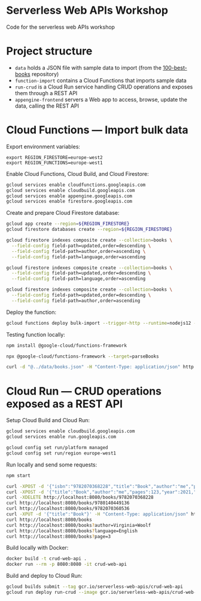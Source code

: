 # Serverless Web APIs Workshop

Code for the serverless web APIs workshop

# Project structure

* `data` holds a JSON file with sample data to import (from the [100-best-books](https://github.com/benoitvallon/100-best-books/blob/master/books.json) repository)
* `function-import` contains a Cloud Functions that imports sample data
* `run-crud` is a Cloud Run service handling CRUD operations and exposes them through a REST API
* `appengine-frontend` servers a Web app to access, browse, update the data, calling the REST API

# Cloud Functions — Import bulk data

Export environment variables:
```
export REGION_FIRESTORE=europe-west2
export REGION_FUNCTIONS=europe-west1
```

Enable Cloud Functions, Cloud Build, and Cloud Firestore:
```bash
gcloud services enable cloudfunctions.googleapis.com
gcloud services enable cloudbuild.googleapis.com
gcloud services enable appengine.googleapis.com
gcloud services enable firestore.googleapis.com
```

Create and prepare Cloud Firestore database:
```bash
gcloud app create --region=${REGION_FIRESTORE}
gcloud firestore databases create --region=${REGION_FIRESTORE}

gcloud firestore indexes composite create --collection=books \
  --field-config field-path=updated,order=descending \
  --field-config field-path=author,order=ascending \
  --field-config field-path=language,order=ascending

gcloud firestore indexes composite create --collection=books \
  --field-config field-path=updated,order=descending \
  --field-config field-path=language,order=ascending

gcloud firestore indexes composite create --collection=books \
  --field-config field-path=updated,order=descending \
  --field-config field-path=author,order=ascending
```

Deploy the function:
```bash
gcloud functions deploy bulk-import --trigger-http --runtime=nodejs12 --allow-unauthenticated --region=$REGION_FUNCTIONS --source=.
```

Testing function locally:
```bash
npm install @google-cloud/functions-framework

npx @google-cloud/functions-framework --target=parseBooks

curl -d "@../data/books.json" -H "Content-Type: application/json" http://localhost:8080/
```

# Cloud Run — CRUD operations exposed as a REST API

Setup Cloud Build and Cloud Run:
```bash
gcloud services enable cloudbuild.googleapis.com
gcloud services enable run.googleapis.com

gcloud config set run/platform managed
gcloud config set run/region europe-west1
```

Run locally and send some requests:
```bash
npm start

curl -XPOST -d '{"isbn":"9782070368228","title":"Book","author":"me","pages":123,"year":2021,"language":"French","country":"France"}' -H "Content-Type: application/json" http://localhost:8080/books
curl -XPOST -d '{"title":"Book","author":"me","pages":123,"year":2021,"language":"French","country":"France"}' -H "Content-Type: application/json" http://localhost:8080/books/9782070368228
curl -XDELETE http://localhost:8080/books/9782070368228
curl http://localhost:8080/books/9780140449136
curl http://localhost:8080/books/9782070360536
curl -XPUT -d '{"title":"Book"}' -H "Content-Type: application/json" http://localhost:8080/books/9780003701203
curl http://localhost:8080/books
curl http://localhost:8080/books?author=Virginia+Woolf
curl http://localhost:8080/books?language=English
curl http://localhost:8080/books?page=3
```

Build locally with Docker:
```bash
docker build -t crud-web-api .
docker run --rm -p 8080:8080 -it crud-web-api
```

Build and deploy to Cloud Run:
```bash
gcloud builds submit --tag gcr.io/serverless-web-apis/crud-web-api
gcloud run deploy run-crud --image gcr.io/serverless-web-apis/crud-web-api --allow-unauthenticated
```